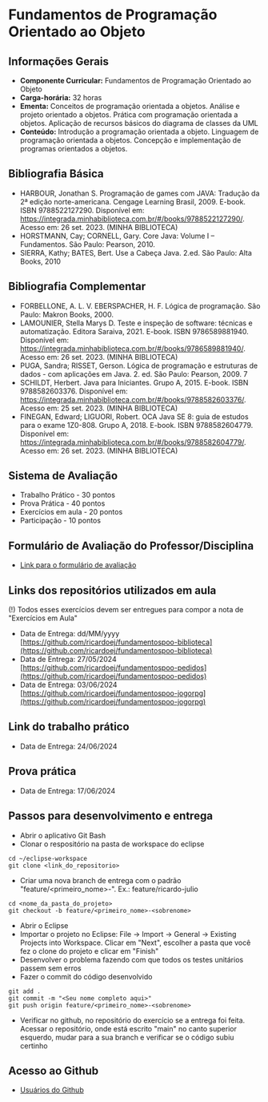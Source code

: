 # Fundamentos de Programação Orientado ao Objeto

## Informações Gerais
- **Componente Curricular:** Fundamentos de Programação Orientado ao Objeto
- **Carga-horária:** 32 horas
- **Ementa:** Conceitos de programação orientada a objetos. Análise e projeto orientado a objetos. Prática com programação orientada a objetos. Aplicação de recursos básicos do diagrama de classes da UML
- **Conteúdo:** Introdução a programação orientada a objeto. Linguagem de programação orientada a objetos. Concepção e implementação de programas orientados a objetos.

## Bibliografia Básica
- HARBOUR, Jonathan S. Programação de games com JAVA: Tradução da 2ª edição norte-americana. Cengage Learning Brasil, 2009. E-book. ISBN 9788522127290. Disponível em: https://integrada.minhabiblioteca.com.br/#/books/9788522127290/. Acesso em: 26 set. 2023. (MINHA BIBLIOTECA)
- HORSTMANN, Cay; CORNELL, Gary. Core Java: Volume I – Fundamentos. São Paulo: Pearson, 2010. 
- SIERRA, Kathy; BATES, Bert. Use a Cabeça Java. 2.ed. São Paulo: Alta Books, 2010 

## Bibliografia Complementar
- FORBELLONE, A. L. V. EBERSPACHER, H. F. Lógica de programação. São Paulo: Makron Books, 2000. 
- LAMOUNIER, Stella Marys D. Teste e inspeção de software: técnicas e automatização. Editora Saraiva, 2021. E-book. ISBN 9786589881940. Disponível em: https://integrada.minhabiblioteca.com.br/#/books/9786589881940/. Acesso em: 26 set. 2023. (MINHA BIBLIOTECA)
- PUGA, Sandra; RISSET, Gerson. Lógica de programação e estruturas de dados - com aplicações em Java. 2. ed. São Paulo: Pearson, 2009. 7 
- SCHILDT, Herbert. Java para Iniciantes. Grupo A, 2015. E-book. ISBN 9788582603376. Disponível em: https://integrada.minhabiblioteca.com.br/#/books/9788582603376/. Acesso em: 25 set. 2023. (MINHA BIBLIOTECA)
- FINEGAN, Edward; LIGUORI, Robert. OCA Java SE 8: guia de estudos para o exame 1Z0-808. Grupo A, 2018. E-book. ISBN 9788582604779. Disponível em: https://integrada.minhabiblioteca.com.br/#/books/9788582604779/. Acesso em: 26 set. 2023. (MINHA BIBLIOTECA)

## Sistema de Avaliação
- Trabalho Prático - 30 pontos
- Prova Prática - 40 pontos
- Exercícios em aula - 20 pontos
- Participação - 10 pontos

## Formulário de Avaliação do Professor/Disciplina
- [Link para o formulário de avaliação](https://forms.gle/VsXj3GuBgqW8aMTm6)

## Links dos repositórios utilizados em aula
(!) Todos esses exercícios devem ser entregues para compor a nota de "Exercícios em Aula"
- Data de Entrega: dd/MM/yyyy [https://github.com/ricardoej/fundamentospoo-biblioteca](https://github.com/ricardoej/fundamentospoo-biblioteca)
- Data de Entrega: 27/05/2024 [https://github.com/ricardoej/fundamentospoo-pedidos](https://github.com/ricardoej/fundamentospoo-pedidos)
- Data de Entrega: 03/06/2024 [https://github.com/ricardoej/fundamentospoo-jogorpg](https://github.com/ricardoej/fundamentospoo-jogorpg)

## Link do trabalho prático
- Data de Entrega: 24/06/2024

## Prova prática
- Data de Entrega: 17/06/2024

## Passos para desenvolvimento e entrega
- Abrir o aplicativo Git Bash
- Clonar o respositório na pasta de workspace do eclipse
```
cd ~/eclipse-workspace
git clone <link_do_repositorio>
```
- Criar uma nova branch de entrega com o padrão "feature/<primeiro_nome>-<sobrenome>". Ex.: feature/ricardo-julio
```
cd <nome_da_pasta_do_projeto>
git checkout -b feature/<primeiro_nome>-<sobrenome>
```
- Abrir o Eclipse
- Importar o projeto no Eclipse: File -> Import -> General -> Existing Projects into Workspace. Clicar em "Next", escolher a pasta que você fez o clone do projeto e clicar em "Finish"
- Desenvolver o problema fazendo com que todos os testes unitários passem sem erros
- Fazer o commit do código desenvolvido
```
git add .
git commit -m "<Seu nome completo aqui>"
git push origin feature/<primeiro_nome>-<sobrenome>
```
- Verificar no github, no repositório do exercício se a entrega foi feita. Acessar o repositório, onde está escrito "main" no canto superior esquerdo, mudar para a sua branch e verificar se o código subiu certinho

## Acesso ao Github
- [Usuários do Github](https://docs.google.com/spreadsheets/d/15cFrSpxbKLxXWQziItoSzXImc_omgdXRky8rcm4pYBA/edit?usp=sharing)
